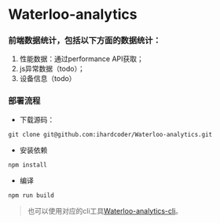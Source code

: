 # Waterloo-analytics

### 前端数据统计，包括以下方面的数据统计：
1. 性能数据：通过performance API获取；
2. js异常数据（todo）；
3. 设备信息（todo）

### 部署流程

* 下载源码：
```
git clone git@github.com:ihardcoder/Waterloo-analytics.git
```
* 安装依赖
```
npm install
```
* 编译
```
npm run build
```
> 也可以使用对应的cli工具[Waterloo-analytics-cli](https://github.com/ihardcoder/Waterloo-analytics-cli)。